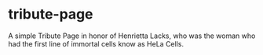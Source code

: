 # tribute-page
A simple Tribute Page in honor of Henrietta Lacks, who was the woman who had the first line of immortal cells know as HeLa Cells.


